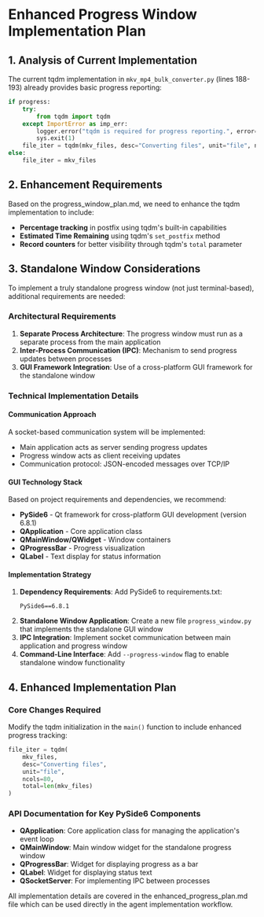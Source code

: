 # Enhanced Progress Window Implementation Plan

## 1. Analysis of Current Implementation

The current tqdm implementation in `mkv_mp4_bulk_converter.py` (lines 188-193) already provides basic progress reporting:
```python
if progress:
    try:
        from tqdm import tqdm
    except ImportError as imp_err:
        logger.error("tqdm is required for progress reporting.", error=str(imp_err))
        sys.exit(1)
    file_iter = tqdm(mkv_files, desc="Converting files", unit="file", ncols=80)
else:
    file_iter = mkv_files
```

## 2. Enhancement Requirements

Based on the progress_window_plan.md, we need to enhance the tqdm implementation to include:
- **Percentage tracking** in postfix using tqdm's built-in capabilities
- **Estimated Time Remaining** using tqdm's `set_postfix` method
- **Record counters** for better visibility through tqdm's `total` parameter

## 3. Standalone Window Considerations

To implement a truly standalone progress window (not just terminal-based), additional requirements are needed:

### Architectural Requirements
1. **Separate Process Architecture**: The progress window must run as a separate process from the main application
2. **Inter-Process Communication (IPC)**: Mechanism to send progress updates between processes
3. **GUI Framework Integration**: Use of a cross-platform GUI framework for the standalone window

### Technical Implementation Details

#### Communication Approach
A socket-based communication system will be implemented:
- Main application acts as server sending progress updates
- Progress window acts as client receiving updates
- Communication protocol: JSON-encoded messages over TCP/IP

#### GUI Technology Stack
Based on project requirements and dependencies, we recommend:
- **PySide6** - Qt framework for cross-platform GUI development (version 6.8.1)
- **QApplication** - Core application class
- **QMainWindow/QWidget** - Window containers
- **QProgressBar** - Progress visualization
- **QLabel** - Text display for status information

#### Implementation Strategy
1. **Dependency Requirements**: Add PySide6 to requirements.txt:
   ```
   PySide6==6.8.1
   ```
2. **Standalone Window Application**: Create a new file `progress_window.py` that implements the standalone GUI window
3. **IPC Integration**: Implement socket communication between main application and progress window
4. **Command-Line Interface**: Add `--progress-window` flag to enable standalone window functionality

## 4. Enhanced Implementation Plan

### Core Changes Required
Modify the tqdm initialization in the `main()` function to include enhanced progress tracking:
```python
file_iter = tqdm(
    mkv_files,
    desc="Converting files",
    unit="file",
    ncols=80,
    total=len(mkv_files)
)
```

### API Documentation for Key PySide6 Components
- **QApplication**: Core application class for managing the application's event loop
- **QMainWindow**: Main window widget for the standalone progress window
- **QProgressBar**: Widget for displaying progress as a bar
- **QLabel**: Widget for displaying status text
- **QSocketServer**: For implementing IPC between processes

All implementation details are covered in the enhanced_progress_plan.md file which can be used directly in the agent implementation workflow.